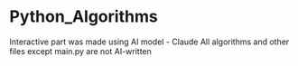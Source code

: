 ﻿# Python_Algorithms
Interactive part was made using AI model - Claude
All algorithms and other files except  main.py are not AI-written
